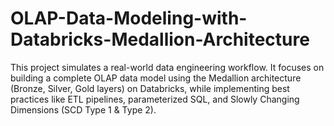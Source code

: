 # OLAP-Data-Modeling-with-Databricks-Medallion-Architecture
This project simulates a real-world data engineering workflow. It focuses on building a complete OLAP data model using the Medallion architecture (Bronze, Silver, Gold layers) on Databricks, while implementing best practices like ETL pipelines, parameterized SQL, and Slowly Changing Dimensions (SCD Type 1 &amp; Type 2).
